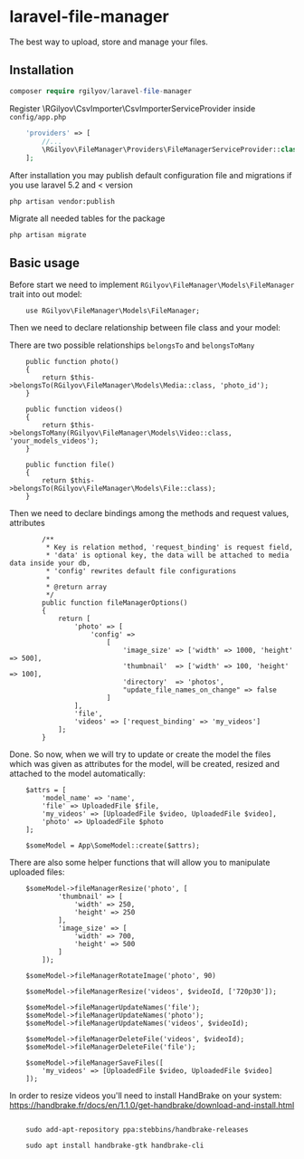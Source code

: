 # laravel-file-manager
The best way to upload, store and manage your files.

## Installation ##

```php
composer require rgilyov/laravel-file-manager
```

Register \RGilyov\CsvImporter\CsvImporterServiceProvider inside `config/app.php`
```php
    'providers' => [
        //...
        \RGilyov\FileManager\Providers\FileManagerServiceProvider::class,
    ];
```

After installation you may publish default configuration file
and migrations if you use laravel 5.2 and < version
```
php artisan vendor:publish
```

Migrate all needed tables for the package
```
php artisan migrate
```

## Basic usage ##

Before start we need to implement `RGilyov\FileManager\Models\FileManager`
trait into out model:

```
    use RGilyov\FileManager\Models\FileManager;
```

Then we need to declare relationship between
file class and your model:

There are two possible relationships `belongsTo` and `belongsToMany`

```
    public function photo()
    {
        return $this->belongsTo(RGilyov\FileManager\Models\Media::class, 'photo_id');
    }
    
    public function videos()
    {
        return $this->belongsToMany(RGilyov\FileManager\Models\Video::class, 'your_models_videos');
    }
    
    public function file()
    {
        return $this->belongsTo(RGilyov\FileManager\Models\File::class);
    }
```

Then we need to declare bindings among the methods and request values, attributes

```
        /**
         * Key is relation method, 'request_binding' is request field,
         * 'data' is optional key, the data will be attached to media data inside your db,
         * 'config' rewrites default file configurations
         *
         * @return array
         */
        public function fileManagerOptions()
        {
            return [
                'photo' => [
                    'config' =>
                        [
                            'image_size' => ['width' => 1000, 'height' => 500],
                            'thumbnail'  => ['width' => 100, 'height' => 100],
                            'directory'  => 'photos',
                            "update_file_names_on_change" => false
                        ]
                ],
                'file',
                'videos' => ['request_binding' => 'my_videos']
            ];
        }
```

Done. So now, when we will try to update or create the model the files
which was given as attributes for the model, will be created, resized
and attached to the model automatically:

```
    $attrs = [
        'model_name' => 'name',
        'file' => UploadedFile $file,
        'my_videos' => [UploadedFile $video, UploadedFile $video],
        'photo' => UploadedFile $photo
    ];
    
    $someModel = App\SomeModel::create($attrs);
```

There are also some helper functions that will allow you to
manipulate uploaded files:

```
    $someModel->fileManagerResize('photo', [
            'thumbnail' => [
                'width' => 250,
                'height' => 250
            ],
            'image_size' => [
                'width' => 700,
                'height' => 500
            ]
        ]);
        
    $someModel->fileManagerRotateImage('photo', 90)    
    
    $someModel->fileManagerResize('videos', $videoId, ['720p30']);
    
    $someModel->fileManagerUpdateNames('file');
    $someModel->fileManagerUpdateNames('photo');
    $someModel->fileManagerUpdateNames('videos', $videoId);
    
    $someModel->fileManagerDeleteFile('videos', $videoId);
    $someModel->fileManagerDeleteFile('file');
    
    $someModel->fileManagerSaveFiles([
        'my_videos' => [UploadedFile $video, UploadedFile $video]
    ]);
```

In order to resize videos you'll need to install HandBrake on your
system: 
https://handbrake.fr/docs/en/1.1.0/get-handbrake/download-and-install.html

```

    sudo add-apt-repository ppa:stebbins/handbrake-releases
    
    sudo apt install handbrake-gtk handbrake-cli
    
```